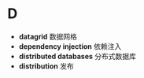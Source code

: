 # D
- **datagrid** 数据网格
- **dependency injection** 依赖注入
- **distributed databases** 分布式数据库
- **distribution** 发布
